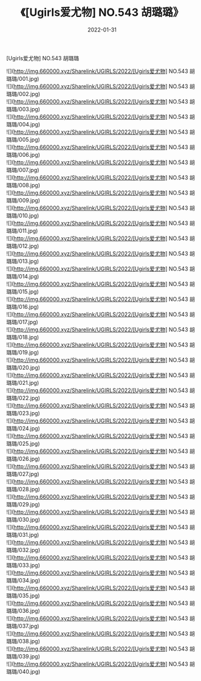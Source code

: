 ﻿---
layout: post
title:  《[Ugirls爱尤物] NO.543 胡璐璐》
date:   2022-01-31
img: http://img.660000.xyz/Sharelink/UGIRLS/2022/[Ugirls爱尤物] NO.543 胡璐璐/000.jpg
categories: [美女, 清纯, 唯美]
---

[Ugirls爱尤物] NO.543 胡璐璐

 ![](http://img.660000.xyz/Sharelink/UGIRLS/2022/[Ugirls爱尤物] NO.543 胡璐璐/001.jpg) <br>![](http://img.660000.xyz/Sharelink/UGIRLS/2022/[Ugirls爱尤物] NO.543 胡璐璐/002.jpg) <br>![](http://img.660000.xyz/Sharelink/UGIRLS/2022/[Ugirls爱尤物] NO.543 胡璐璐/003.jpg) <br>![](http://img.660000.xyz/Sharelink/UGIRLS/2022/[Ugirls爱尤物] NO.543 胡璐璐/004.jpg) <br>![](http://img.660000.xyz/Sharelink/UGIRLS/2022/[Ugirls爱尤物] NO.543 胡璐璐/005.jpg) <br>![](http://img.660000.xyz/Sharelink/UGIRLS/2022/[Ugirls爱尤物] NO.543 胡璐璐/006.jpg) <br>![](http://img.660000.xyz/Sharelink/UGIRLS/2022/[Ugirls爱尤物] NO.543 胡璐璐/007.jpg) <br>![](http://img.660000.xyz/Sharelink/UGIRLS/2022/[Ugirls爱尤物] NO.543 胡璐璐/008.jpg) <br>![](http://img.660000.xyz/Sharelink/UGIRLS/2022/[Ugirls爱尤物] NO.543 胡璐璐/009.jpg) <br>![](http://img.660000.xyz/Sharelink/UGIRLS/2022/[Ugirls爱尤物] NO.543 胡璐璐/010.jpg) <br>![](http://img.660000.xyz/Sharelink/UGIRLS/2022/[Ugirls爱尤物] NO.543 胡璐璐/011.jpg) <br>![](http://img.660000.xyz/Sharelink/UGIRLS/2022/[Ugirls爱尤物] NO.543 胡璐璐/012.jpg) <br>![](http://img.660000.xyz/Sharelink/UGIRLS/2022/[Ugirls爱尤物] NO.543 胡璐璐/013.jpg) <br>![](http://img.660000.xyz/Sharelink/UGIRLS/2022/[Ugirls爱尤物] NO.543 胡璐璐/014.jpg) <br>![](http://img.660000.xyz/Sharelink/UGIRLS/2022/[Ugirls爱尤物] NO.543 胡璐璐/015.jpg) <br>![](http://img.660000.xyz/Sharelink/UGIRLS/2022/[Ugirls爱尤物] NO.543 胡璐璐/016.jpg) <br>![](http://img.660000.xyz/Sharelink/UGIRLS/2022/[Ugirls爱尤物] NO.543 胡璐璐/017.jpg) <br>![](http://img.660000.xyz/Sharelink/UGIRLS/2022/[Ugirls爱尤物] NO.543 胡璐璐/018.jpg) <br>![](http://img.660000.xyz/Sharelink/UGIRLS/2022/[Ugirls爱尤物] NO.543 胡璐璐/019.jpg) <br>![](http://img.660000.xyz/Sharelink/UGIRLS/2022/[Ugirls爱尤物] NO.543 胡璐璐/020.jpg) <br>![](http://img.660000.xyz/Sharelink/UGIRLS/2022/[Ugirls爱尤物] NO.543 胡璐璐/021.jpg) <br>![](http://img.660000.xyz/Sharelink/UGIRLS/2022/[Ugirls爱尤物] NO.543 胡璐璐/022.jpg) <br>![](http://img.660000.xyz/Sharelink/UGIRLS/2022/[Ugirls爱尤物] NO.543 胡璐璐/023.jpg) <br>![](http://img.660000.xyz/Sharelink/UGIRLS/2022/[Ugirls爱尤物] NO.543 胡璐璐/024.jpg) <br>![](http://img.660000.xyz/Sharelink/UGIRLS/2022/[Ugirls爱尤物] NO.543 胡璐璐/025.jpg) <br>![](http://img.660000.xyz/Sharelink/UGIRLS/2022/[Ugirls爱尤物] NO.543 胡璐璐/026.jpg) <br>![](http://img.660000.xyz/Sharelink/UGIRLS/2022/[Ugirls爱尤物] NO.543 胡璐璐/027.jpg) <br>![](http://img.660000.xyz/Sharelink/UGIRLS/2022/[Ugirls爱尤物] NO.543 胡璐璐/028.jpg) <br>![](http://img.660000.xyz/Sharelink/UGIRLS/2022/[Ugirls爱尤物] NO.543 胡璐璐/029.jpg) <br>![](http://img.660000.xyz/Sharelink/UGIRLS/2022/[Ugirls爱尤物] NO.543 胡璐璐/030.jpg) <br>![](http://img.660000.xyz/Sharelink/UGIRLS/2022/[Ugirls爱尤物] NO.543 胡璐璐/031.jpg) <br>![](http://img.660000.xyz/Sharelink/UGIRLS/2022/[Ugirls爱尤物] NO.543 胡璐璐/032.jpg) <br>![](http://img.660000.xyz/Sharelink/UGIRLS/2022/[Ugirls爱尤物] NO.543 胡璐璐/033.jpg) <br>![](http://img.660000.xyz/Sharelink/UGIRLS/2022/[Ugirls爱尤物] NO.543 胡璐璐/034.jpg) <br>![](http://img.660000.xyz/Sharelink/UGIRLS/2022/[Ugirls爱尤物] NO.543 胡璐璐/035.jpg) <br>![](http://img.660000.xyz/Sharelink/UGIRLS/2022/[Ugirls爱尤物] NO.543 胡璐璐/036.jpg) <br>![](http://img.660000.xyz/Sharelink/UGIRLS/2022/[Ugirls爱尤物] NO.543 胡璐璐/037.jpg) <br>![](http://img.660000.xyz/Sharelink/UGIRLS/2022/[Ugirls爱尤物] NO.543 胡璐璐/038.jpg) <br>![](http://img.660000.xyz/Sharelink/UGIRLS/2022/[Ugirls爱尤物] NO.543 胡璐璐/039.jpg) <br>![](http://img.660000.xyz/Sharelink/UGIRLS/2022/[Ugirls爱尤物] NO.543 胡璐璐/040.jpg) <br>